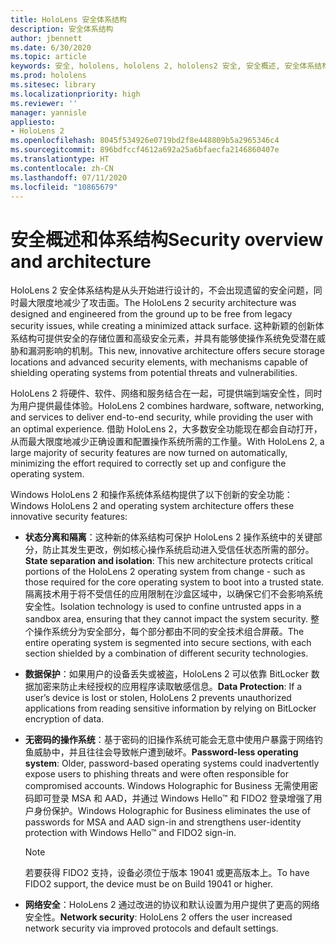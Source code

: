 ```yaml
---
title: HoloLens 安全体系结构
description: 安全体系结构
author: jbennett
ms.date: 6/30/2020
ms.topic: article
keywords: 安全, hololens, hololens 2, hololens2 安全, 安全概述, 安全体系结构, 体系结构, hololens 2 体系结构
ms.prod: hololens
ms.sitesec: library
ms.localizationpriority: high
ms.reviewer: ''
manager: yannisle
appliesto:
- HoloLens 2
ms.openlocfilehash: 8045f534926e0719bd2f8e448809b5a2965346c4
ms.sourcegitcommit: 896bdfccf4612a692a25a6bfaecfa2146860407e
ms.translationtype: HT
ms.contentlocale: zh-CN
ms.lasthandoff: 07/11/2020
ms.locfileid: "10865679"
---
```

# <span data-ttu-id="1cf7e-104">安全概述和体系结构</span><span class="sxs-lookup"><span data-stu-id="1cf7e-104">Security overview and architecture</span></span>

<span data-ttu-id="1cf7e-105">HoloLens 2 安全体系结构是从头开始进行设计的，不会出现遗留的安全问题，同时最大限度地减少了攻击面。</span><span class="sxs-lookup"><span data-stu-id="1cf7e-105">The HoloLens 2 security architecture was designed and engineered from the ground up to be free from legacy security issues, while creating a minimized attack surface.</span></span> <span data-ttu-id="1cf7e-106">这种新颖的创新体系结构可提供安全的存储位置和高级安全元素，并具有能够使操作系统免受潜在威胁和漏洞影响的机制。</span><span class="sxs-lookup"><span data-stu-id="1cf7e-106">This new, innovative architecture offers secure storage locations and advanced security elements, with mechanisms capable of shielding operating systems from potential threats and vulnerabilities.</span></span>

<span data-ttu-id="1cf7e-107">HoloLens 2 将硬件、软件、网络和服务结合在一起，可提供端到端安全性，同时为用户提供最佳体验。</span><span class="sxs-lookup"><span data-stu-id="1cf7e-107">HoloLens 2 combines hardware, software, networking, and services to deliver end-to-end security, while providing the user with an optimal experience.</span></span> <span data-ttu-id="1cf7e-108">借助 HoloLens 2，大多数安全功能现在都会自动打开，从而最大限度地减少正确设置和配置操作系统所需的工作量。</span><span class="sxs-lookup"><span data-stu-id="1cf7e-108">With HoloLens 2, a large majority of security features are now turned on automatically, minimizing the effort required to correctly set up and configure the operating system.</span></span>

<span data-ttu-id="1cf7e-109">Windows HoloLens 2 和操作系统体系结构提供了以下创新的安全功能：</span><span class="sxs-lookup"><span data-stu-id="1cf7e-109">Windows HoloLens 2 and operating system architecture offers these innovative security features:</span></span>

  * <span data-ttu-id="1cf7e-110">**状态分离和隔离**：这种新的体系结构可保护 HoloLens 2 操作系统中的关键部分，防止其发生更改，例如核心操作系统启动进入受信任状态所需的部分。</span><span class="sxs-lookup"><span data-stu-id="1cf7e-110">**State separation and isolation**:  This new architecture protects critical portions of the HoloLens 2 operating system from change - such as those required for the core operating system to boot into a trusted state.</span></span> <span data-ttu-id="1cf7e-111">隔离技术用于将不受信任的应用限制在沙盒区域中，以确保它们不会影响系统安全性。</span><span class="sxs-lookup"><span data-stu-id="1cf7e-111">Isolation technology is used to confine untrusted apps in a sandbox area, ensuring that they cannot impact the system security.</span></span> <span data-ttu-id="1cf7e-112">整个操作系统分为安全部分，每个部分都由不同的安全技术组合屏蔽。</span><span class="sxs-lookup"><span data-stu-id="1cf7e-112">The entire operating system is segmented into secure sections, with each section shielded by a combination of different security technologies.</span></span>
  
  * <span data-ttu-id="1cf7e-113">**数据保护**：如果用户的设备丢失或被盗，HoloLens 2 可以依靠 BitLocker 数据加密来防止未经授权的应用程序读取敏感信息。</span><span class="sxs-lookup"><span data-stu-id="1cf7e-113">**Data Protection**: If a user’s device is lost or stolen, HoloLens 2 prevents unauthorized applications from reading sensitive information by relying on BitLocker encryption of data.</span></span> 
  
  * <span data-ttu-id="1cf7e-114">**无密码的操作系统**：基于密码的旧操作系统可能会无意中使用户暴露于网络钓鱼威胁中，并且往往会导致帐户遭到破坏。</span><span class="sxs-lookup"><span data-stu-id="1cf7e-114">**Password-less operating system**:  Older, password-based operating systems could inadvertently expose users to phishing threats and were often responsible for compromised accounts.</span></span> <span data-ttu-id="1cf7e-115">Windows Holographic for Business 无需使用密码即可登录 MSA 和 AAD，并通过 Windows Hello™ 和 FIDO2 登录增强了用户身份保护。</span><span class="sxs-lookup"><span data-stu-id="1cf7e-115">Windows Holographic for Business eliminates the use of passwords for MSA and AAD sign-in and strengthens user-identity protection with Windows Hello™ and FIDO2 sign-in.</span></span> 
  
    > [!NOTE]
    > <span data-ttu-id="1cf7e-116">若要获得 FIDO2 支持，设备必须位于版本 19041 或更高版本上。</span><span class="sxs-lookup"><span data-stu-id="1cf7e-116">To have FIDO2 support, the device must be on Build 19041 or higher.</span></span> 

  * <span data-ttu-id="1cf7e-117">**网络安全**：HoloLens 2 通过改进的协议和默认设置为用户提供了更高的网络安全性。</span><span class="sxs-lookup"><span data-stu-id="1cf7e-117">**Network security**: HoloLens 2 offers the user increased network security via improved protocols and default settings.</span></span>
